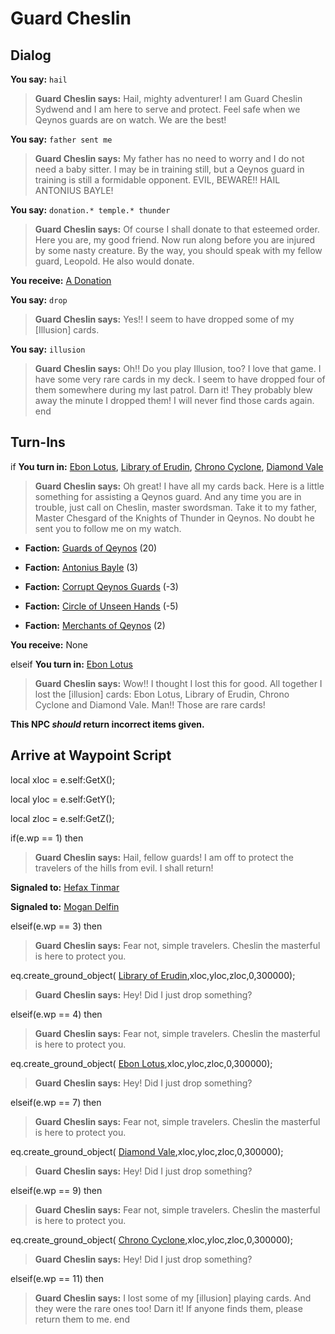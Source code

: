 # Guard Cheslin
## Dialog

**You say:** `hail`



>**Guard Cheslin says:** Hail, mighty adventurer! I am Guard Cheslin Sydwend and I am here to serve and protect. Feel safe when we Qeynos guards are on watch. We are the best!

**You say:** `father sent me`



>**Guard Cheslin says:** My father has no need to worry and I do not need a baby sitter. I may be in training still, but a Qeynos guard in training is still a formidable opponent. EVIL, BEWARE!!   HAIL ANTONIUS BAYLE! 

**You say:** `donation.* temple.* thunder`





>**Guard Cheslin says:** Of course I shall donate to that esteemed order. Here you are, my good friend. Now run along before you are injured by some nasty creature. By the way, you should speak with my fellow guard, Leopold. He also would donate.


**You receive:**  [A Donation](/item/13295)

**You say:** `drop`



>**Guard Cheslin says:** Yes!! I seem to have dropped some of my [Illusion] cards.

**You say:** `illusion`



>**Guard Cheslin says:** Oh!! Do you play Illusion, too? I love that game. I have some very rare cards in my deck. I seem to have dropped four of them somewhere during my last patrol. Darn it! They probably blew away the minute I dropped them! I will never find those cards again.
end

## Turn-Ins




if **You turn in:** [Ebon Lotus](/item/13904), [Library of Erudin](/item/13905), [Chrono Cyclone](/item/13906), [Diamond Vale](/item/13907)


>**Guard Cheslin says:** Oh great! I have all my cards back. Here is a little something for assisting a Qeynos guard. And any time you are in trouble, just call on Cheslin, master swordsman. Take it to my father, Master Chesgard of the Knights of Thunder in Qeynos. No doubt he sent you to follow me on my watch.


* __Faction:__ [Guards of Qeynos](/faction/262) (20)


* __Faction:__ [Antonius Bayle](/faction/219) (3)


* __Faction:__ [Corrupt Qeynos Guards](/faction/230) (-3)


* __Faction:__ [Circle of Unseen Hands](/faction/223) (-5)


* __Faction:__ [Merchants of Qeynos](/faction/291) (2)


 **You receive:** None 

elseif **You turn in:** [Ebon Lotus](/item/13904)


>**Guard Cheslin says:** Wow!! I thought I lost this for good. All together I lost the [illusion] cards: Ebon Lotus, Library of Erudin, Chrono Cyclone and Diamond Vale. Man!! Those are rare cards!


**This NPC *should* return incorrect items given.**

## Arrive at Waypoint Script

local xloc = e.self:GetX();

local yloc = e.self:GetY();

local zloc = e.self:GetZ();

if(e.wp == 1) then


>**Guard Cheslin says:** Hail, fellow guards! I am off to protect the travelers of the hills from evil. I shall return!


**Signaled to:**  [Hefax Tinmar](/npc/4142)


**Signaled to:**  [Mogan Delfin](/npc/4001)

elseif(e.wp == 3) then


>**Guard Cheslin says:** Fear not, simple travelers. Cheslin the masterful is here to protect you.


eq.create_ground_object( [Library of Erudin](/item/13905),xloc,yloc,zloc,0,300000); 


>**Guard Cheslin says:** Hey! Did I just drop something?

elseif(e.wp == 4) then


>**Guard Cheslin says:** Fear not, simple travelers. Cheslin the masterful is here to protect you.


eq.create_ground_object( [Ebon Lotus](/item/13904),xloc,yloc,zloc,0,300000); 


>**Guard Cheslin says:** Hey! Did I just drop something?

elseif(e.wp == 7) then


>**Guard Cheslin says:** Fear not, simple travelers. Cheslin the masterful is here to protect you.


eq.create_ground_object( [Diamond Vale](/item/13907),xloc,yloc,zloc,0,300000); 


>**Guard Cheslin says:** Hey! Did I just drop something?

elseif(e.wp == 9) then


>**Guard Cheslin says:** Fear not, simple travelers. Cheslin the masterful is here to protect you.


eq.create_ground_object( [Chrono Cyclone](/item/13906),xloc,yloc,zloc,0,300000); 


>**Guard Cheslin says:** Hey! Did I just drop something?

elseif(e.wp == 11) then


>**Guard Cheslin says:** I lost some of my [illusion] playing cards. And they were the rare ones too! Darn it! If anyone finds them, please return them to me.
end
